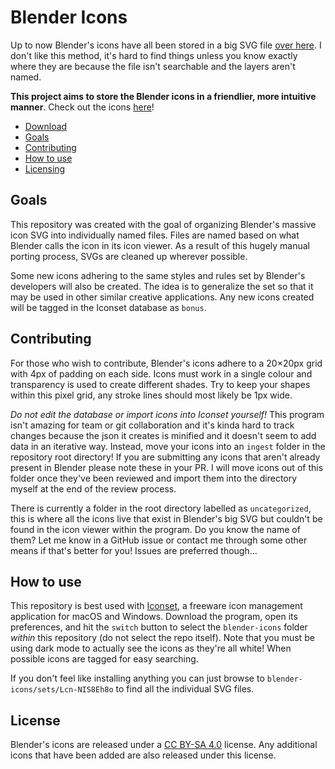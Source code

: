 # Blender Icons

Up to now Blender's icons have all been stored in a big SVG file [over here](https://developer.blender.org/diffusion/B/browse/master/release/datafiles/blender_icons.svg).  I don't like this method, it's hard to find things unless you know exactly where they are because the file isn't searchable and the layers aren't named.

**This project aims to store the Blender icons in a friendlier, more intuitive manner**. Check out the icons [here](./blender-icons/sets/Lcn-NIS8Eh8o)!

- [Download](https://github.com/Shrinks99/blender-icons/releases)
- [Goals](#goals)
- [Contributing](#contributing)
- [How to use](#how-to-use)
- [Licensing](#license)

## Goals

This repository was created with the goal of organizing Blender's massive icon SVG into individually named files.  Files are named based on what Blender calls the icon in its icon viewer. As a result of this hugely manual porting process, SVGs are cleaned up wherever possible.

Some new icons adhering to the same styles and rules set by Blender's developers will also be created.  The idea is to generalize the set so that it may be used in other similar creative applications.  Any new icons created will be tagged in the Iconset database as `bonus`.

## Contributing

For those who wish to contribute, Blender's icons adhere to a 20×20px grid with 4px of padding on each side.  Icons must work in a single colour and transparency is used to create different shades.  Try to keep your shapes within this pixel grid, any stroke lines should most likely be 1px wide.

_Do not edit the database or import icons into Iconset yourself!_  This program isn't amazing for team or git collaboration and it's kinda hard to track changes because the json it creates is minified and it doesn't seem to add data in an iterative way.  Instead, move your icons into an `ingest` folder in the repository root directory!  If you are submitting any icons that aren't already present in Blender please note these in your PR.  I will move icons out of this folder once they've been reviewed and import them into the directory myself at the end of the review process.

There is currently a folder in the root directory labelled as `uncategorized`, this is where all the icons live that exist in Blender's big SVG but couldn't be found in the icon viewer within the program.  Do you know the name of them?  Let me know in a GitHub issue or contact me through some other means if that's better for you!  Issues are preferred though...

## How to use

This repository is best used with [Iconset](https://Iconset.io/), a freeware icon management application for macOS and Windows.  Download the program, open its preferences, and hit the `switch` button to select the `blender-icons` folder _within_ this repository (do not select the repo itself).  Note that you must be using dark mode to actually see the icons as they're all white!  When possible icons are tagged for easy searching.

If you don't feel like installing anything you can just browse to `blender-icons/sets/Lcn-NIS8Eh8o` to find all the individual SVG files.

## License

Blender's icons are released under a [CC BY-SA 4.0](https://creativecommons.org/licenses/by-sa/4.0/) license.  Any additional icons that have been added are also released under this license.

